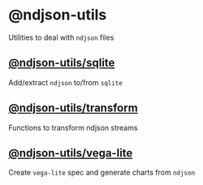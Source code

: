 # @ndjson-utils

Utilities to deal with `ndjson` files

## [@ndjson-utils/sqlite](https://github.com/idris-maps/ndjson-utils/tree/master/packages/sqlite)

Add/extract `ndjson` to/from `sqlite`

## [@ndjson-utils/transform](https://github.com/idris-maps/ndjson-utils/tree/master/packages/transform)

Functions to transform ndjson streams

## [@ndjson-utils/vega-lite](https://github.com/idris-maps/ndjson-utils/tree/master/packages/vega-lite)

Create `vega-lite` spec and generate charts from `ndjson`

